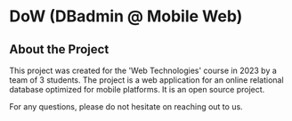 # DoW (DBadmin @ Mobile Web)

## About the Project

This project was created for the 'Web Technologies' course in 2023 by a team of 3 students. The project is a web
application for an online relational database optimized for mobile platforms. It is an open source project.

For any questions, please do not hesitate on reaching out to us.